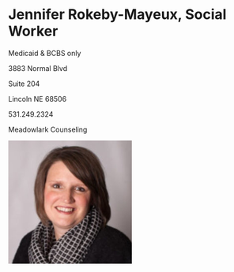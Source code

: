 # Jennifer Rokeby-Mayeux, Social Worker

Medicaid & BCBS only

3883 Normal Blvd

Suite 204

Lincoln NE 68506

531.249.2324

Meadowlark Counseling

![picture](./markdown/resources/images/jMayeux.jpeg)
